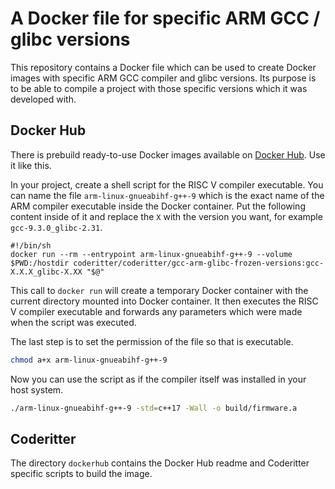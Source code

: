 # A Docker file for specific ARM GCC / glibc versions

This repository contains a Docker file which can be used to create Docker images with specific ARM GCC compiler and glibc versions. Its purpose is to be able to compile a project with those specific versions which it was developed with.

## Docker Hub

There is prebuild ready-to-use Docker images available on [Docker Hub](https://hub.docker.com/r/coderitter/gcc-arm-glibc-frozen-versions). Use it like this.

In your project, create a shell script for the RISC V compiler executable. You can name the file `arm-linux-gnueabihf-g++-9` which is the exact name of the ARM compiler executable inside the Docker container. Put the following content inside of it and replace the `X` with the version you want, for example `gcc-9.3.0_glibc-2.31`.

```
#!/bin/sh
docker run --rm --entrypoint arm-linux-gnueabihf-g++-9 --volume $PWD:/hostdir coderitter/coderitter/gcc-arm-glibc-frozen-versions:gcc-X.X.X_glibc-X.XX "$@"
```

This call to `docker run` will create a temporary Docker container with the current directory mounted into Docker container. It then executes the RISC V compiler executable and forwards any parameters which were made when the script was executed.

The last step is to set the permission of the file so that is executable.

```bash
chmod a+x arm-linux-gnueabihf-g++-9
```

Now you can use the script as if the compiler itself was installed in your host system.

```bash
./arm-linux-gnueabihf-g++-9 -std=c++17 -Wall -o build/firmware.a
```

## Coderitter

The directory `dockerhub` contains the Docker Hub readme and Coderitter specific scripts to build the image.